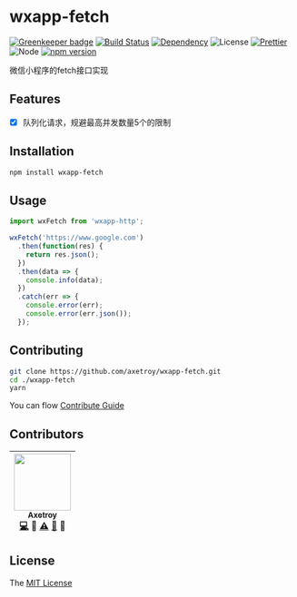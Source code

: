 # wxapp-fetch

[![Greenkeeper badge](https://badges.greenkeeper.io/axetroy/wxapp-fetch.svg)](https://greenkeeper.io/)
[![Build Status](https://travis-ci.org/axetroy/wxapp-fetch.svg?branch=master)](https://travis-ci.org/axetroy/wxapp-fetch)
[![Dependency](https://david-dm.org/axetroy/wxapp-fetch.svg)](https://david-dm.org/axetroy/wxapp-fetch)
![License](https://img.shields.io/badge/license-MIT-green.svg)
[![Prettier](https://img.shields.io/badge/Code%20Style-Prettier-green.svg)](https://github.com/prettier/prettier)
![Node](https://img.shields.io/badge/node-%3E=6.0-blue.svg?style=flat-square)
[![npm version](https://badge.fury.io/js/wxapp-fetch.svg)](https://badge.fury.io/js/wxapp-fetch)

微信小程序的fetch接口实现

## Features

- [x] 队列化请求，规避最高并发数量5个的限制

## Installation
```bash
npm install wxapp-fetch
```

## Usage

```javascript
import wxFetch from 'wxapp-http';

wxFetch('https://www.google.com')
  .then(function(res) {
    return res.json();
  })
  .then(data => {
    console.info(data);
  })
  .catch(err => {
    console.error(err);
    console.error(err.json());
  });
```

## Contributing

```bash
git clone https://github.com/axetroy/wxapp-fetch.git
cd ./wxapp-fetch
yarn
```

You can flow [Contribute Guide](https://github.com/axetroy/wxapp-fetch/blob/master/contributing.md)

## Contributors

<!-- ALL-CONTRIBUTORS-LIST:START - Do not remove or modify this section -->
| [<img src="https://avatars1.githubusercontent.com/u/9758711?v=3" width="100px;"/><br /><sub>Axetroy</sub>](http://axetroy.github.io)<br />[💻](https://github.com/gpmer/gpm.js/commits?author=axetroy) 🔌 [⚠️](https://github.com/gpmer/gpm.js/commits?author=axetroy) [🐛](https://github.com/gpmer/gpm.js/issues?q=author%3Aaxetroy) 🎨 |
| :---: |
<!-- ALL-CONTRIBUTORS-LIST:END -->

## License

The [MIT License](https://github.com/axetroy/wxapp-fetch/blob/master/LICENSE)